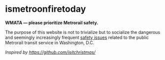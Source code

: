 # ismetroonfiretoday

__WMATA — please prioritize Metrorail safety.__

The purpose of this website is not to trivialize but to socialize the dangerous and seemingly increasingly frequent [safety issues](https://en.wikipedia.org/wiki/Incidents_on_the_Washington_Metro) related to the public Metrorail transit service in Washington, D.C.

_Inspired by https://github.com/isitchristmas/_
